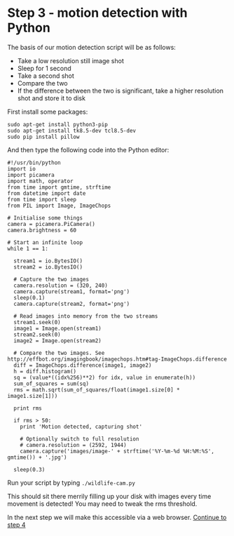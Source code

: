 # Step 3 - motion detection with Python

The basis of our motion detection script will be as follows:
* Take a low resolution still image shot
* Sleep for 1 second
* Take a second shot
* Compare the two
* If the difference between the two is significant, take a higher resolution shot and store it to disk

First install some packages:
```
sudo apt-get install python3-pip
sudo apt-get install tk8.5-dev tcl8.5-dev
sudo pip install pillow
```

And then type the following code into the Python editor:

```
#!/usr/bin/python
import io
import picamera
import math, operator
from time import gmtime, strftime
from datetime import date
from time import sleep
from PIL import Image, ImageChops

# Initialise some things
camera = picamera.PiCamera()
camera.brightness = 60

# Start an infinite loop
while 1 == 1:

  stream1 = io.BytesIO()
  stream2 = io.BytesIO()

  # Capture the two images
  camera.resolution = (320, 240)
  camera.capture(stream1, format='png')
  sleep(0.1)
  camera.capture(stream2, format='png')

  # Read images into memory from the two streams
  stream1.seek(0)
  image1 = Image.open(stream1)
  stream2.seek(0)
  image2 = Image.open(stream2)

  # Compare the two images. See http://effbot.org/imagingbook/imagechops.htm#tag-ImageChops.difference
  diff = ImageChops.difference(image1, image2)
  h = diff.histogram()
  sq = (value*((idx%256)**2) for idx, value in enumerate(h))
  sum_of_squares = sum(sq)
  rms = math.sqrt(sum_of_squares/float(image1.size[0] * image1.size[1]))

  print rms

  if rms > 50:
    print 'Motion detected, capturing shot'

    # Optionally switch to full resolution
    # camera.resolution = (2592, 1944)
    camera.capture('images/image-' + strftime('%Y-%m-%d %H:%M:%S', gmtime()) + '.jpg')

  sleep(0.3)
```

Run your script by typing `./wildlife-cam.py`

This should sit there merrily filling up your disk with images every time movement is detected! You may need to tweak the rms threshold.

In the next step we will make this accessible via a web browser.
[Continue to step 4](step-4.md)
